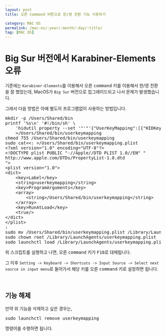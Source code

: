 ```yaml
---
layout: post
title: 오른 Command 버튼으로 한/영 전환 기능 사용하기

category: MAC OS
permalink: /mac-os/:year/:month/:day/:title/
tag: [MAC OS]
---
```

# Big Sur 버전에서 Karabiner-Elements 오류

기존에는 `Karabiner-Elements`를 이용해서 오른 <kbd>command</kbd> 키를 이용해서 한/영 전환을 잘 했었는데,
MacOS가 `Big Sur` 버전으로 업그레이드되고 나서 문제가 발생했습니다. 

그래서 다음 방법은 아예 별도의 프로그램없이 사용하는 방법입니다. 

<pre class="prettyprint">
mkdir -p /Users/Shared/bin
printf '%s\n' '#!/bin/sh' \
    'hidutil property --set '"'"'{"UserKeyMapping":[{"HIDKeyboardModifierMappingSrc":0x7000000e7,"HIDKeyboardModifierMappingDst":0x70000006d}]}'"'" \
    >/Users/Shared/bin/userkeymapping
chmod 755 /Users/Shared/bin/userkeymapping
sudo cat<<: >/Users/Shared/bin/userkeymapping.plist
&lt;?xml version="1.0" encoding="UTF-8"?&gt;
&lt;!DOCTYPE plist PUBLIC "-//Apple//DTD PLIST 1.0//EN" "
http://www.apple.com/DTDs/PropertyList-1.0.dtd
"&gt;
&lt;plist version="1.0"&gt;
&lt;dict&gt;
    &lt;key&gt;Label&lt;/key&gt;
    &lt;string&gt;userkeymapping&lt;/string&gt;
    &lt;key&gt;ProgramArguments&lt;/key&gt;
    &lt;array&gt;
        &lt;string&gt;/Users/Shared/bin/userkeymapping&lt;/string&gt;
    &lt;/array&gt;
    &lt;key&gt;RunAtLoad&lt;/key&gt;
    &lt;true/&gt;
&lt;/dict&gt;
&lt;/plist&gt;
:
sudo mv /Users/Shared/bin/userkeymapping.plist /Library/LaunchAgents/userkeymapping.plist
sudo chown root /Library/LaunchAgents/userkeymapping.plist
sudo launchctl load /Library/LaunchAgents/userkeymapping.plist
</pre>

위 스크립트를 실행하고 나면, 오른 <kbd>command</kbd> 키가 <kbd>F18</kbd>로 대체됩니다.

그 이후 `Setting -> Keyboard -> Shortcuts -> Input Source -> Select next source in input menu`로 둘어가서
해당 키를 오른 <kbd>command</kbd> 키로 설정하면 됩니다.

<br>

## 기능 해제

만약 위 기능을 삭제하고 싶은 경우는,

<pre class="prettyprint">
sudo launchctl remove userkeymapping
</pre>

명령어를 수행하면 됩니다.